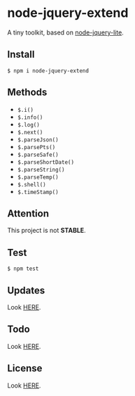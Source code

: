 # node-jquery-extend
A tiny toolkit, based on [node-jquery-lite](https://github.com/phonowell/node-jquery-lite).

## Install
```
$ npm i node-jquery-extend
```

## Methods
- `$.i()`
- `$.info()`
- `$.log()`
- `$.next()`
- `$.parseJson()`
- `$.parsePts()`
- `$.parseSafe()`
- `$.parseShortDate()`
- `$.parseString()`
- `$.parseTemp()`
- `$.shell()`
- `$.timeStamp()`
    
## Attention
This project is not **STABLE**.

## Test
```
$ npm test
```

## Updates
Look [HERE](UPDATE.md).

## Todo
Look [HERE](TODO.md).

## License
Look [HERE](LICENSE.md).